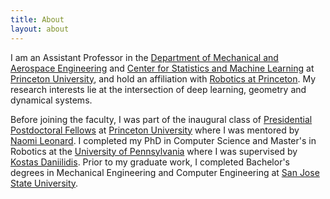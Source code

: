 ```yaml
---
title: About
layout: about
---
```

I am an Assistant Professor in the [Department of Mechanical and Aerospace Engineering](https://mae.princeton.edu/) and [Center for Statistics and Machine Learning](https://csml.princeton.edu/) at [Princeton University](https://www.princeton.edu/), and hold an affiliation with [Robotics at Princeton](https://robo.princeton.edu/). My research interests lie at the intersection of deep learning, geometry and dynamical systems.
 
Before joining the faculty, I was part of the inaugural class of [Presidential Postdoctoral Fellows](https://www.princeton.edu/news/2019/04/08/twelve-scholars-named-princetons-first-presidential-postdoctoral-research-fellows) at [Princeton University](https://www.princeton.edu/) where I was mentored by [Naomi Leonard](http://www.princeton.edu/~naomi/).
I completed my PhD in Computer Science and Master's in Robotics at the [University of Pennsylvania](https://www.upenn.edu/) where I was supervised by [Kostas Daniilidis](https://www.cis.upenn.edu/~kostas/). Prior to my graduate work, I completed Bachelor's degrees in Mechanical Engineering and Computer Engineering at [San Jose State University](https://www.sjsu.edu/).
